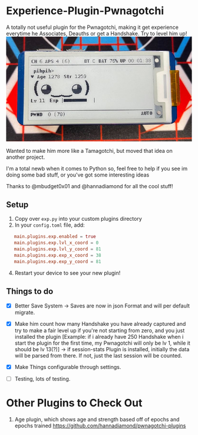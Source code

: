 # Experience-Plugin-Pwnagotchi

A totally not useful plugin for the Pwnagotchi, making it get experience everytime he Associates, Deauths or get a Handshake. Try to level him up!
![EXP Plugin](exp_new.jpg)

Wanted to make him more like a Tamagotchi, but moved that idea on another project.

I'm a total newb when it comes to Python so, feel free to help if you see im doing some bad stuff, or you've got some interesting ideas

Thanks to @mbudget0x01 and @hannadiamond for all the cool stuff!

## Setup
1. Copy over `exp.py` into your custom plugins directory
2. In your `config.toml` file, add:
```toml
   main.plugins.exp.enabled = true
   main.plugins.exp.lvl_x_coord = 0
   main.plugins.exp.lvl_y_coord = 81
   main.plugins.exp.exp_x_coord = 38
   main.plugins.exp.exp_y_coord = 81
```
4. Restart your device to see your new plugin!


## Things to do
  
- [x] Better Save System -> Saves are now in json Format and will per default migrate.
  
- [x] Make him count how many Handshake you have already captured and try to make a fair level up if you're not starting from zero, and you just installed the plugin [Example: if i already have 250 Handshake when i start the plugin for the first time, my Pwnagotchi will only be lv 1, while it should be lv 13(?)] -> if session-stats Plugin is installed, initially the data will be parsed from there. If not, just the last session will be counted.

- [x] Make Things configurable through settings.

- [ ] Testing, lots of testing.


# Other Plugins to Check Out
1. Age plugin, which shows age and strength based off of epochs and epochs trained https://github.com/hannadiamond/pwnagotchi-plugins